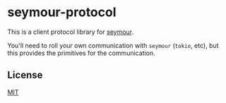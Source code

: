 # seymour-protocol

This is a client protocol library for [seymour](https://github.com/jsvana/seymour).

You'll need to roll your own communication with `seymour` (`tokio`, etc), but this provides the primitives for the communication.

## License

[MIT](LICENSE.md)
